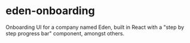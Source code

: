 # eden-onboarding
Onboarding UI for a company named Eden, built in React with a "step by step progress bar" component, amongst others.

